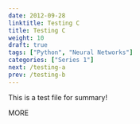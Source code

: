 ```yaml
---
date: 2012-09-28
linktitle: Testing C
title: Testing C
weight: 10
draft: true
tags: ["Python", "Neural Networks"]
categories: ["Series 1"]
next: /testing-a
prev: /testing-b
---
```


This is a test file for summary!


<!--more-->

MORE